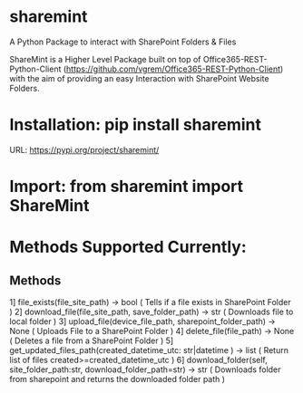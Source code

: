 # sharemint
A Python Package to interact with SharePoint Folders &amp; Files

ShareMint is a Higher Level Package built on top of Office365-REST-Python-Client (https://github.com/vgrem/Office365-REST-Python-Client) with the aim of providing an easy Interaction with SharePoint Website Folders.

# Installation: pip install sharemint
URL: https://pypi.org/project/sharemint/

# Import: from sharemint import ShareMint

# Methods Supported Currently:

Methods
-------
1] file_exists(file_site_path) -> bool ( Tells if a file exists in SharePoint Folder ) 
2] download_file(file_site_path, save_folder_path) -> str ( Downloads file to local folder )
3] upload_file(device_file_path, sharepoint_folder_path) -> None ( Uploads File to a SharePoint Folder )
4] delete_file(file_path) -> None ( Deletes a file from a SharePoint Folder )
5] get_updated_files_path(created_datetime_utc: str|datetime ) -> list ( Return list of files created>=created_datetime_utc )
6] download_folder(self, site_folder_path:str, download_folder_path=str) -> str ( Downloads folder from sharepoint and returns the downloaded folder path )
